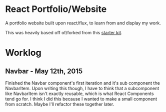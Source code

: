 # React Portfolio/Website

A portfolio website built upon react/flux, to learn from and display my work.

This was heavily based off of/forked from this [starter kit](https://github.com/kriasoft/react-starter-kit).


# Worklog

## Navbar - May 12th, 2015
Finished the Navbar component's first iteration and it's sub component the NavbarItem. Upon writing this though, I have to think that a subcomponent like NavbarItem isn't exactly reusable, which is what React Components tend go for. I think I did this because I wanted to make a small component from scratch. Maybe I'll refactor these together later. 